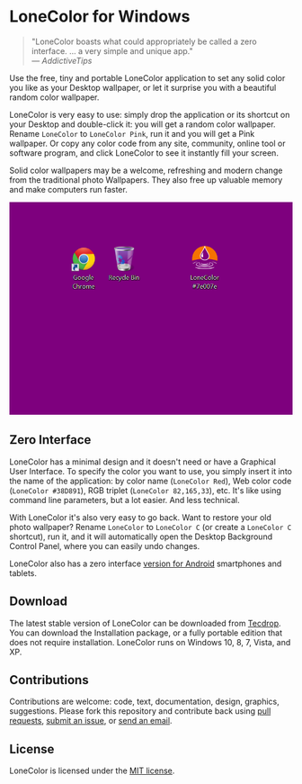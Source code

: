 # LoneColor for Windows

> "LoneColor boasts what could appropriately be called a zero interface. ... a very simple and unique app."<br />
> &mdash; <cite>AddictiveTips</cite>

Use the free, tiny and portable LoneColor application to set any solid color you like as your Desktop wallpaper, or let it surprise you with a beautiful random color wallpaper.

LoneColor is very easy to use: simply drop the application or its shortcut on your Desktop and double-click it: you will get a random color wallpaper. Rename `LoneColor` to `LoneColor Pink`, run it and you will get a Pink wallpaper. Or copy any color code from any site, community, online tool or software program, and click LoneColor to see it instantly fill your screen.

Solid color wallpapers may be a welcome, refreshing and modern change from the traditional photo Wallpapers. They also free up valuable memory and make computers run faster.

![LoneColor for Windows Screenshot](Assets/Screenshots/lonecolor-windows-readme-screenshot.png)

## Zero Interface

LoneColor has a minimal design and it doesn't need or have a Graphical User Interface. To specify the color you want to use, you simply insert it into the name of the application: by color name (`LoneColor Red`), Web color code (`LoneColor #38D891`), RGB triplet (`LoneColor 82,165,33`), etc. It's like using command line parameters, but a lot easier. And less technical. 

With LoneColor it's also very easy to go back. Want to restore your old photo wallpaper? Rename `LoneColor` to `LoneColor C` (or create a `LoneColor C` shortcut), run it, and it will automatically open the Desktop Background Control Panel, where you can easily undo changes. 

LoneColor also has a zero interface [version for Android](https://github.com/tecdrop/LoneColor-Android) smartphones and tablets.

## Download

The latest stable version of LoneColor can be downloaded from [Tecdrop](https://www.tecdrop.com/lonecolor/). You can download the Installation package, or a fully portable edition that does not require installation. LoneColor runs on Windows 10, 8, 7, Vista, and XP.

## Contributions

Contributions are welcome: code, text, documentation, design, graphics, suggestions. Please fork this repository and contribute back using [pull requests](https://github.com/tecdrop/LoneColor-Windows/pulls), [submit an issue](https://github.com/tecdrop/LoneColor-Windows/issues), or [send an email](https://www.tecdrop.com/support/).

## License

LoneColor is licensed under the [MIT license](LICENSE).
